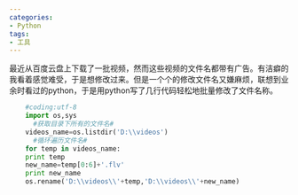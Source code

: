 ```yaml
---
categories:
- Python
tags:
- 工具
---
```

最近从百度云盘上下载了一批视频，然而这些视频的文件名都带有广告。有洁癖的我看着感觉难受，于是想修改过来。但是一个个的修改文件名又嫌麻烦，联想到业余时看过的python，于是用python写了几行代码轻松地批量修改了文件名称。

```Python
    #coding:utf-8
    import os,sys
      #获取目录下所有的文件名# 
    videos_name=os.listdir('D:\\videos')
      #循环遍历文件名#
    for temp in videos_name:
    print temp
    new_name=temp[0:6]+'.flv'
    print new_name
    os.rename('D:\\videos\\'+temp,'D:\\videos\\'+new_name)
```
